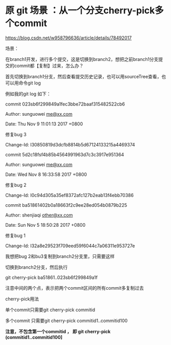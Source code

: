 # 原 git 场景 ：从一个分支cherry-pick多个commit

https://blog.csdn.net/w958796636/article/details/78492017

场景：

在branch1开发，进行多个提交，这是切换到branch2，想把之前branch1分支提交的commit都【复制】过来，怎么办？

首先切换到branch1分支，然后查看提交历史记录，也可以用sourceTree查看，也可以用命令git log

例如我的git log 如下：

commit 023sb6f299849a1fec3bbe72baaf315482522cb6

Author: sunguowei <me@xx.com>

Date:  Thu Nov 9 11:01:13 2017 +0800

   修复bug 3

  Change-Id: I30850819d3dcfb8814b5d67124133215a4469374

commit 5d2c18fsf4b85b4564991963d7c3c3917e951364

Author: sunguowei <me@xx.com>

Date:  Wed Nov 8 16:33:58 2017 +0800

  修复bug 2

  Change-Id: I0c94d305a35ef8372afc127b2eab13f4ebb70386

commit ba51861402b0a18663f2c9ee28ed054b0879b225

Author: shenjiaqi <other@xx.com>

Date:  Sun Nov 5 18:50:28 2017 +0800

修复bug 1

  Change-Id: I32a8e29523f709eed59f6044c7a06311e953727e

我想把bug 2和bu3复制到branch2分支里，只需要这样

切换到branch2分支，然后执行

git cherry-pick ba51861..023sb6f299849a1f

注意中间的两个点，表示把两个commit区间的所有commit多复制过去

cherry-pick用法

单个commit只需要git cherry-pick commitid

多个commit 只需要git cherry-pick commitid1..commitid100

**注意，不包含第一个commitid ， 即  git cherry-pick** **(****commitid1..commitid100****]**